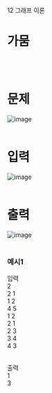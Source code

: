 12 그래프 이론
# 가뭄
<br>
<br>

# 문제   
![image](https://github.com/user-attachments/assets/489f3273-5b28-409c-8c4f-94ab79fd3e8e)  
<br>

# 입력  
![image](https://github.com/user-attachments/assets/4cc860c4-0180-4b56-8739-ff25e6366693)  
<br>

# 출력  
![image](https://github.com/user-attachments/assets/828e3000-4fba-47cf-848f-8bf8edf0a99f)  
<br>

### 예시1
입력  
2  
2 1  
1 2  
4 5  
1 2  
2 1  
2 3  
3 4  
4 3  
<br>

출력  
1  
3  
<br>
